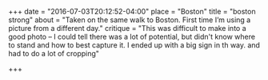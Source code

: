 +++
date = "2016-07-03T20:12:52-04:00"
place = "Boston"
title = "boston strong"
about = "Taken on the same walk to Boston. First time I’m using a picture from a different day."
critique = "This was difficult to make into a good photo – I could tell there was a lot of potential, but didn't know where to stand and how to best capture it. I ended up with a big sign in th way. and had to do a lot of cropping"

+++

